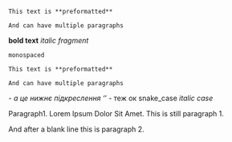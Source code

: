 ```
This text is **preformatted**

And can have multiple paragraphs
```
**bold text**
_italic fragment_

`monospaced`

```
This text is **preformatted**

And can have multiple paragraphs
```
_- а це нижнє підкреслення
‘_’ - теж ок
snake_case
_italic case_

Paragraph1. Lorem Ipsum Dolor Sit Amet.
This is still paragraph 1.

And after a blank line this is paragraph 2.
